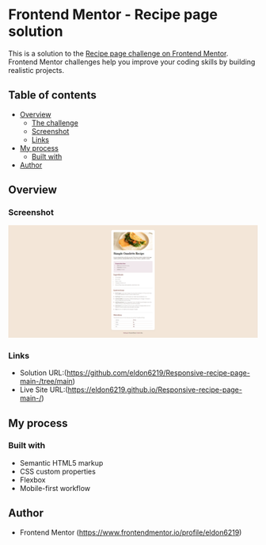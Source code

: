 # Frontend Mentor - Recipe page solution

This is a solution to the [Recipe page challenge on Frontend Mentor](https://www.frontendmentor.io/challenges/recipe-page-KiTsR8QQKm). Frontend Mentor challenges help you improve your coding skills by building realistic projects. 

## Table of contents

- [Overview](#overview)
  - [The challenge](#the-challenge)
  - [Screenshot](#screenshot)
  - [Links](#links)
- [My process](#my-process)
  - [Built with](#built-with)
- [Author](#author)



## Overview

### Screenshot

![Screenshot](./recipe-page-main.png)



### Links

- Solution URL:(https://github.com/eldon6219/Responsive-recipe-page-main-/tree/main)
- Live Site URL:(https://eldon6219.github.io/Responsive-recipe-page-main-/)

## My process

### Built with

- Semantic HTML5 markup
- CSS custom properties
- Flexbox
- Mobile-first workflow



## Author

- Frontend Mentor (https://www.frontendmentor.io/profile/eldon6219)

